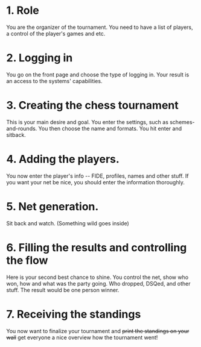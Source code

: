 

# 1. Role

You are the organizer of the tournament. You need to have a list of players, a control of the player's games and etc. 

# 2. Logging in

You go on the front page and choose the type of logging in. Your result is an access to the systems' capabilities.


# 3. Creating the chess tournament

This is your main desire and goal. You enter the settings, such as schemes-and-rounds. You then choose the name and formats. You hit enter and sitback.

# 4. Adding the players.

You now enter the player's info -- FIDE, profiles, names and other stuff. If you want your net be nice, you should enter the information thoroughly.

# 5. Net generation.

Sit back and watch. (Something wild goes inside)

# 6. Filling the results and controlling the flow 

Here is your second best chance to shine. You control the net, show who won, how and what was the party going. Who dropped, DSQed, and other stuff. The result would be one person winner. 

# 7. Receiving the standings

You now want to finalize your tournament and ~~print the standings on your wall~~ get everyone a nice overview how the tournament went!

